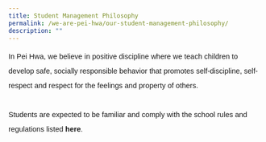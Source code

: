 ```yaml
---
title: Student Management Philosophy
permalink: /we-are-pei-hwa/our-student-management-philosophy/
description: ""
---
```

<p style="font-size:14.5px; line-height:2;margin-top:15px;font-family:sans-serif;">In Pei Hwa, we believe in positive discipline where we teach children to develop safe, socially responsible behavior that promotes self-discipline, self-respect and respect for the feelings and property of others.<br><br>Students are expected to be familiar and comply with the school rules and regulations listed <a href="https://drive.google.com/file/d/1RInsv5JKhuTCqj2p3MGwoyuW2q4yXczY/view?usp=sharing" style="font-size:14.5px; line-height:1.5;font-family:sans-serif;font-weight:bold;text-decoration: none;">here</a>.</p>